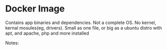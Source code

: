 # Docker Image
Contains app binaries and dependencies. Not a complete OS. No kernel, kernal mosules(eg, drivers). Small as one file, or big as a ubuntu distro with apt, and apache, php and more installed

Notes:


